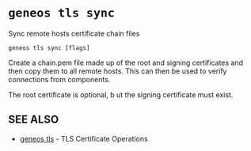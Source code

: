 # `geneos tls sync`

Sync remote hosts certificate chain files

```text
geneos tls sync [flags]
```

Create a chain.pem file made up of the root and signing certificates and
then copy them to all remote hosts. This can then be used to verify
connections from components.

The root certificate is optional, b ut the signing certificate must
exist.

## SEE ALSO

* [geneos tls](geneos_tls.md)	 - TLS Certificate Operations
